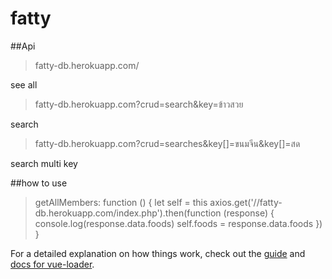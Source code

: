 # fatty
##Api

>fatty-db.herokuapp.com/

see all

>fatty-db.herokuapp.com?crud=search&key=ข้าวสวย

search

>fatty-db.herokuapp.com?crud=searches&key[]=ขนมจีน&key[]=สด

search multi key
 
##how to use
>    getAllMembers: function () {
>      let self = this
>      axios.get('//fatty-db.herokuapp.com/index.php').then(function (response) {
>        console.log(response.data.foods)
>        self.foods = response.data.foods
>      })
>    }



For a detailed explanation on how things work, check out the [guide](http://vuejs-templates.github.io/webpack/) and [docs for vue-loader](http://vuejs.github.io/vue-loader).
